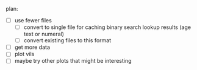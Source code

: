plan:

-  [ ] use fewer files
   -  [ ] convert to single file for caching binary search lookup results (age text or numeral)
   -  [ ] convert existing files to this format
-  [ ] get more data
-  [ ] plot vils
-  [ ] maybe try other plots that might be interesting
